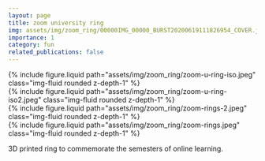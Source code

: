 ```yaml
---
layout: page
title: zoom university ring
img: assets/img/zoom_ring/00000IMG_00000_BURST20200619111826954_COVER.jpeg
importance: 1
category: fun
related_publications: false
---
```


<div class="row">
    <div class="col-sm mt-3 mt-md-0">
        {% include figure.liquid path="assets/img/zoom_ring/zoom-u-ring-iso.jpeg" class="img-fluid rounded z-depth-1" %}
    </div>
    <div class="col-sm mt-3 mt-md-0">
        {% include figure.liquid path="assets/img/zoom_ring/zoom-u-ring-iso2.jpeg" class="img-fluid rounded z-depth-1" %}
    </div>
</div>

<div class="row">
    <div class="col-sm mt-3 mt-md-0">
        {% include figure.liquid path="assets/img/zoom_ring/zoom-rings-2.jpeg" class="img-fluid rounded z-depth-1" %}
    </div>
    <div class="col-sm mt-3 mt-md-0">
        {% include figure.liquid path="assets/img/zoom_ring/zoom-rings.jpeg" class="img-fluid rounded z-depth-1" %}
    </div>
</div>

3D printed ring to commemorate the semesters of online learning.
